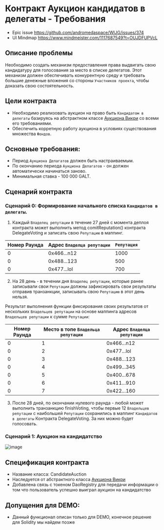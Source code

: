 # Контракт Аукцион кандидатов в делегаты - Требования

* Epic issue https://github.com/andromedaspace/WIJG/issues/374
* UI Mindmap https://www.mindmeister.com/1117687549?t=OUJDFUPVcL

## Описание проблемы
Необходимо создать механизм предоставления права выдвигать свою кандидатуру для голосования за место в списке делегатов.
Этот механизм должен обеспечивать конкурентную среду и требовать большие денежные вложения со стороны `Участников проекта`, чтобы доказать свою состоятельность.

## Цели контракта
- Необходимо реализовать аукцион на право быть `Кандидатом в делегаты` базируясь на абстрактном классе [Аукциона Викри](Аукцион-Викри.md) со всеми его требованиями.
- Обеспечить корретную работу аукциона в условиях существования множества `Фондов`.

## Основные требования:
- Период `Аукциона Делагатов` должен быть настраиваемым.
- По окончанию периода `Аукциона Делагатов` - он должен автоматически начинаться заново.
- Минимальная ставка - 100 000 GALT.

## Сценарий контракта
### Сценарий 0: Формирование начального списка `Кандидатов в делегаты`.
1. Каждый `Владелец репутации` в течение 27 дней с момента деплоя контракта может выполнить метод comitReputation() контракта DelegateVoting и записать свою `Репутацию` в маппинг.

 Номер Раунда | Адрес `Владелца репутации` | `Репутация` |
| ---------- | -------------- | --------------- |
| 0 | 0x466...n12 | 1000 |
| 0 | 0x488...123 | 500 |
| 0 | 0x477...lol | 700 |

2. На 28 день - в течении дня `Владелец репутации`, которые ранее записывали свои `Репутации` должны зафиксировать свои результаты отправив транзанкции, записывать свою `Репутацию` в этот день нельзя.

Результат выполнения функции фиксирования своих результатов от нескольких `Владельцев репутации` на основе маппинга адресов `Владельцев репутации` к сумме `Репутации`:

| Номер Раунда | Место в топе `Владельца репутации` | Адрес `Владелца репутации` |
| ---------- | -------------- | --------------- |
| 0 | 1 | 0x466...n12 |
| 0 | 2 | 0x477...lol |
| 0 | 3 | 0x488...123 |
| 0 | 4 | 0x499...345 |
| 0 | 5 | 0x400...678 |
| 0 | 6 | 0x411...910 |
| 0 | 7 | 0x422...160 |

3. После 28 дней, по окончании нулевого раунда - любой может выполнить транзанкцию finishVoting, чтобы первые 12 `Владельцев репутации` с наибольшей `Репутации` сохранились в маппинг `Кандидатов в делегаты` Контракта DelegateVoting. За них можно будет голосовать.

### Сценарий 1: Аукцион на кандидатство
![image](https://user-images.githubusercontent.com/4842007/42165971-e4856c94-7e09-11e8-8fed-a182a2295922.png)

## Спецификация контракта
- Название класса: CandidateAuction
- Наследуется от абстрактного класса [Аукциона Викри](VickreyAuction.md)
- Добавлена связь с токеном DaoRegistry для передачи информации о том что пользователь успешно выиграл аукцион на кандидатство

## Допущения для DEMO:
- Данный функционал описан только для DEMO, конечное решение для Solidity мы найдем позже
